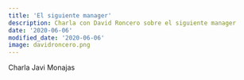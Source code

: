 ```yaml
---
title: 'El siguiente manager'
description: Charla con David Roncero sobre el siguiente manager
date: '2020-06-06'
modified_date: '2020-06-06'
image: davidroncero.png
---
```


Charla Javi Monajas

